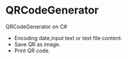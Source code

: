 # QRCodeGenerator
QRCodeGenerator on C#

- Encoding date,input text or text file content.
- Save QR as image.
- Print QR code.
